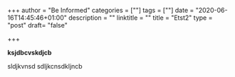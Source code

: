 +++
author = "Be Informed"
categories = [""]
tags = [""]
date = "2020-06-16T14:45:46+01:00"
description = ""
linktitle = ""
title = "Etst2"
type = "post"
draft= "false"

+++


**ksjdbcvskdjcb**

sldjkvnsd
sdljkcnsdkljncb
